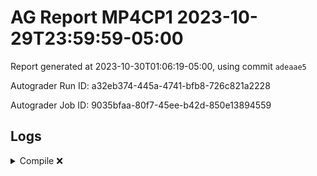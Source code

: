 # AG Report MP4CP1 2023-10-29T23:59:59-05:00 
Report generated at 2023-10-30T01:06:19-05:00, using commit ``adeaae5``

Autograder Run ID: a32eb374-445a-4741-bfb8-726c821a2228

Autograder Job ID: 9035bfaa-80f7-45ee-b42d-850e13894559


## Logs
<details><summary>Compile ❌</summary> 

 ``` 
 mkdir -p sim
cd sim && vcs /tmp/dut/pkg/types.sv /tmp/dut/hdl/cpu/hazard_ctrl.sv /tmp/dut/hdl/cpu/utils_reg.sv /tmp/dut/hdl/cpu/utils_ex.sv /tmp/dut/hdl/cpu/datapath.sv /tmp/dut/hdl/cpu/ctrl_word.sv /tmp/dut/hdl/cpu/cpu.sv /tmp/dut/hdl/cpu/pipeline_reg.sv /tmp/dut/hdl/mp4.sv /tmp/dut/hvl/top_tb.sv /tmp/dut/hvl/rvfimon.v /tmp/dut/hvl/monitor.sv /tmp/dut/hvl/mon_itf.sv /tmp/dut/hvl/mem_itf.sv /tmp/dut/hvl/magic_dual_port.sv /tmp/dut/hvl/burst_memory.sv /tmp/dut/hvl/bmem_itf.sv -full64 -lca -sverilog +lint=all,noNS -timescale=1ns/1ns -debug_acc+all -kdb -fsdb -suppress=LCA_FEATURES_ENABLED -licqueue -msg_config=../vcs_warn.config -l compile.log -top top_tb -o top_tb
                         Chronologic VCS (TM)
      Version R-2020.12-SP1-1_Full64 -- Mon Oct 30 01:06:22 2023

                    Copyright (c) 1991 - 2021 Synopsys, Inc.
   This software and the associated documentation are proprietary to Synopsys,
 Inc. This software may only be used in accordance with the terms and conditions
 of a written license agreement with Synopsys, Inc. All other use, reproduction,
            or distribution of this software is strictly prohibited.

Parsing design file '/tmp/dut/pkg/types.sv'

Error-[SV-LCM-PND] Package not defined
/tmp/dut/pkg/types.sv, 2
pipeline_pkg, "rv32i_types::"
  Package scope resolution failed. Token 'rv32i_types' is not a package. 
  Originating module 'pipeline_pkg'.
  Move package definition before the use of the package.


Error-[SE] Syntax error
  Following verilog source has syntax error :
  "/tmp/dut/pkg/types.sv", 5: token is 'rv32i_word'
      rv32i_word pc;
                ^

2 errors
CPU time: .227 seconds to compile
make: *** [Makefile:15: sim/top_tb] Error 255
 
 ``` 

 </details> 
